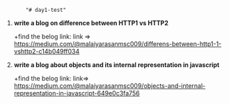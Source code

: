          
           "# day1-test" 


1. **write a blog on difference between HTTP1 vs HTTP2**

      +find the belog link: link => https://medium.com/@malaiyarasanmsc009/differens-between-http1-1-vshttp2-c14b049ff034

2. **write a blog about objects and its internal representation in javascript**

      +find the belog link: link=> https://medium.com/@malaiyarasanmsc009/objects-and-internal-representation-in-javascript-649e0c3fa756